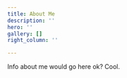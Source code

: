 ```yaml
---
title: About Me
description: ''
hero: ''
gallery: []
right_column: ''

---
```

Info about me would go here ok? Cool.